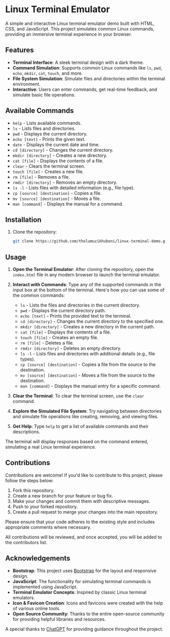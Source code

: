 # Linux Terminal Emulator

A simple and interactive Linux terminal emulator demo built with HTML, CSS, and JavaScript. This project simulates common Linux commands, providing an immersive terminal experience in your browser.

## Features

- **Terminal Interface**: A sleek terminal design with a dark theme.
- **Command Simulation**: Supports common Linux commands like `ls`, `pwd`, `echo`, `mkdir`, `cat`, `touch`, and more.
- **File System Simulation**: Simulate files and directories within the terminal environment.
- **Interactive**: Users can enter commands, get real-time feedback, and simulate basic file operations.

## Available Commands

- `help` - Lists available commands.
- `ls` - Lists files and directories.
- `pwd` - Displays the current directory.
- `echo [text]` - Prints the given text.
- `date` - Displays the current date and time.
- `cd [directory]` - Changes the current directory.
- `mkdir [directory]` - Creates a new directory.
- `cat [file]` - Displays the contents of a file.
- `clear` - Clears the terminal screen.
- `touch [file]` - Creates a new file.
- `rm [file]` - Removes a file.
- `rmdir [directory]` - Removes an empty directory.
- `ls -l` - Lists files with detailed information (e.g., file type).
- `cp [source] [destination]` - Copies a file.
- `mv [source] [destination]` - Moves a file.
- `man [command]` - Displays the manual for a command.

## Installation

1. Clone the repository:

   ```bash
   git clone https://github.com/tholumuzikhuboni/linux-terminal-demo.git```

## Usage

1. **Open the Terminal Emulator**: After cloning the repository, open the `index.html` file in any modern browser to launch the terminal emulator.

2. **Interact with Commands**: Type any of the supported commands in the input box at the bottom of the terminal. Here's how you can use some of the common commands:

   - `ls` - Lists the files and directories in the current directory.
   - `pwd` - Displays the current directory path.
   - `echo [text]` - Prints the provided text to the terminal.
   - `cd [directory]` - Changes the current directory to the specified one.
   - `mkdir [directory]` - Creates a new directory in the current path.
   - `cat [file]` - Displays the contents of a file.
   - `touch [file]` - Creates an empty file.
   - `rm [file]` - Deletes a file.
   - `rmdir [directory]` - Deletes an empty directory.
   - `ls -l` - Lists files and directories with additional details (e.g., file types).
   - `cp [source] [destination]` - Copies a file from the source to the destination.
   - `mv [source] [destination]` - Moves a file from the source to the destination.
   - `man [command]` - Displays the manual entry for a specific command.

3. **Clear the Terminal**: To clear the terminal screen, use the `clear` command.

4. **Explore the Simulated File System**: Try navigating between directories and simulate file operations like creating, removing, and viewing files.

5. **Get Help**: Type `help` to get a list of available commands and their descriptions.

The terminal will display responses based on the command entered, simulating a real Linux terminal experience.

## Contributions

Contributions are welcome! If you'd like to contribute to this project, please follow the steps below:

1. Fork this repository.
2. Create a new branch for your feature or bug fix.
3. Make your changes and commit them with descriptive messages.
4. Push to your forked repository.
5. Create a pull request to merge your changes into the main repository.

Please ensure that your code adheres to the existing style and includes appropriate comments where necessary. 

All contributions will be reviewed, and once accepted, you will be added to the contributors list.

## Acknowledgements

- **Bootstrap**: This project uses [Bootstrap](https://getbootstrap.com/) for the layout and responsive design.
- **JavaScript**: The functionality for simulating terminal commands is implemented using JavaScript.
- **Terminal Emulator Concepts**: Inspired by classic Linux terminal emulators.
- **Icon & Favicon Creation**: Icons and favicons were created with the help of various online tools.
- **Open Source Community**: Thanks to the entire open-source community for providing helpful libraries and resources.

A special thanks to [ChatGPT](https://chat.openai.com) for providing guidance throughout the project.
